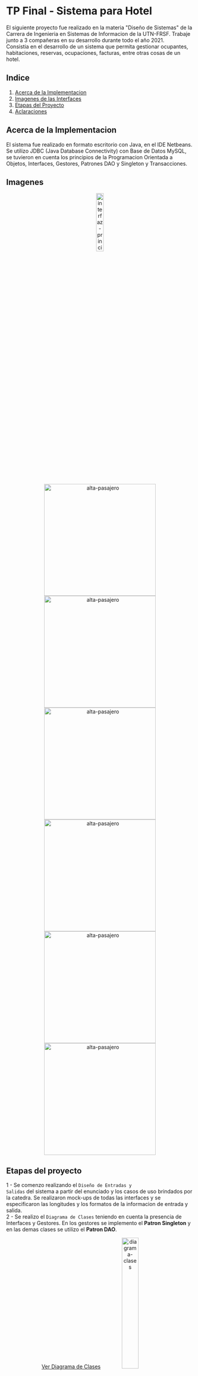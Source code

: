 # TP Final - Sistema para Hotel
El siguiente proyecto fue realizado en la materia "Diseño de Sistemas" de la Carrera de Ingenieria en Sistemas de Informacion de la UTN-FRSF. Trabaje junto a 3 compañeras en su desarrollo durante todo el año 2021.<br>
Consistia en el desarrollo de un sistema que permita gestionar ocupantes, habitaciones, reservas, ocupaciones, facturas, entre otras cosas de un hotel.

## Indice
1. <a href="#acerca-de-la-implementacion">Acerca de la Implementacion</a>
2. <a href="#imagenes">Imagenes de las Interfaces</a>
3. <a href="#etapas-del-proyecto">Etapas del Proyecto</a>
4. <a href="#aclaraciones">Aclaraciones</a>


## Acerca de la Implementacion
El sistema fue realizado en formato escritorio con Java, en el IDE Netbeans. Se utilizo JDBC (Java Database Connectivity) con Base de Datos MySQL, se tuvieron en cuenta los principios de la Programacion Orientada a Objetos, Interfaces, Gestores, Patrones DAO y Singleton y Transacciones.

## Imagenes
<div align="center">
<img src="https://user-images.githubusercontent.com/75265449/147797056-fadabcab-fbe7-492f-9771-c27edbef5a7b.png" alt="interfaz-principal" width="20%">
</div>

<div align="center">
<img src="https://user-images.githubusercontent.com/75265449/147797111-3bb90f1b-7ea8-413b-a088-2b71bfdc17e5.png" height="300px" alt="alta-pasajero">

<img src="https://user-images.githubusercontent.com/75265449/147797123-edc50b30-295a-41df-9ce9-b47f566c848e.png" height="300px" alt="alta-pasajero">
</div>

<div align="center">
<img src="https://user-images.githubusercontent.com/75265449/147797136-c5c4a6e8-6937-40d9-a0a4-7af8d84dc8d2.png" height="300px" alt="alta-pasajero">

<img src="https://user-images.githubusercontent.com/75265449/147797151-17d14ede-8bc8-4dcc-a8cd-f60a623c1fe6.png" height="300px"  alt="alta-pasajero">
</div>

<div align="center">
<img src="https://user-images.githubusercontent.com/75265449/147797169-465dc2ac-421f-40a4-a9bc-07babd2ac09b.png"  height="300px" alt="alta-pasajero">

<img src="https://user-images.githubusercontent.com/75265449/147797200-52a2c572-231d-4419-94ca-41e775f14d46.png"  height="300px"  alt="alta-pasajero">
</div>

## Etapas del proyecto
1 - Se comenzo realizando el <code>Diseño de Entradas y Salidas</code> del sistema a partir del enunciado y los casos de uso brindados por la catedra. Se realizaron mock-ups de todas las interfaces y se especificaron las longitudes y los formatos de la informacion de entrada y salida.
<br>
2 - Se realizo el <code>Diagrama de Clases</code> teniendo en cuenta la presencia de Interfaces y Gestores. En los gestores se implemento el <b>Patron Singleton</b> y en las demas clases se utilizo el <b>Patron DAO</b>. 
<div align="center">
  <a href="https://user-images.githubusercontent.com/75265449/147794738-900f8a4c-1c07-48c6-8fea-08dc04f0b029.png" target="_blank">Ver Diagrama de Clases</a>
  <img src="https://user-images.githubusercontent.com/75265449/147794738-900f8a4c-1c07-48c6-8fea-08dc04f0b029.png" alt="diagrama-clases" width="30%">
</div>
<br>

3 - Se realizo el <code>Diagrama Entidad-Relacion</code> y el <code>Diagrama de Tablas</code>.
<div align="center">
<img src="https://user-images.githubusercontent.com/75265449/147796668-d71af687-385d-4474-9812-a81baff42fe3.png"  alt="diagrama-der" width="30%">
</div>

4 - Se realizo el <code>Diagrama de Transicion de Estados</code> de una Habitacion.
<br>
<div align="center">
  <img src="https://user-images.githubusercontent.com/75265449/147796081-3d8b3da6-2f52-4829-8017-7c0fc3913445.png" alt="diagrama-estados" width="50%">
</div>
<br>
5 - Se realizaron los <code>Diagramas de Secuencia</code> de los casos de uso:
<li>Gestionar Pasajero</li>
<li>Dar Alta de Pasajero</li>
<li>Reservar Habitacion</li>
<li>Mostrar Estado Habitacion</li>
<li>Ocupar Habitacion</li>
<li>Facturar</li>
<li>Ingresar Pago</li>
<div align="center">
<img src="https://user-images.githubusercontent.com/75265449/147796313-134f50ba-a851-469c-87e0-cd71165a047b.png" alt="diagrama-secuencia" width="50%">
</div>

<br>
6 - Se implementaron los siguientes casos de uso:

<li> <b>Dar Alta de Pasajero:</b> Se agrega un pasajero.</li>
<li> <b>Modificar Pasajero:</b> Se modifican los datos de un pasajero.</li>
<li> <b>Gestionar Pasajero:</b> Se buscan los pasajeros por "nombre", "apellido", "tipo de documento", "numero de documento" y se listan los resultados.</li>
<li> <b>Mostrar Estado Habitacion:</b> Tabla donde se muestra el estado de cada habitacion dentro de un rango de fechas.</li>
<li> <b>Ocupar Habitacion:</b> Se registra una estadia en una habitacion.</li>
<li> <b>Facturar:</b> Se facturan los servicios consumidos por los pasajeros de la ultima estadia de la habitacion.</li>

## Aclaraciones
Al correr el codigo debe asegurarse de tener la url de conexion a la base de forma correcta.
El codigo esta en el paquete Conexion.

Puede que necesite cambiar el numero de puerto de 3307 a 3306.
